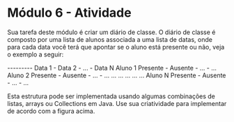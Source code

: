 # Módulo 6 - Atividade



Sua tarefa deste módulo é criar um diário de classe. O diário de classe é composto por uma lista de alunos associada a uma lista de datas, onde para cada data você terá que apontar se o aluno está presente ou não, veja o exemplo a seguir:

---------  Data 1    -   Data 2   - ... -  Data N
Aluno 1   Presente  -  Ausente   - ... -   ... 
Aluno 2   Presente  -  Ausente   - ... -   ...
   ...      ...          ...       ...     ...
Aluno N   Presente  -  Ausente   - ... -   ...

Esta estrutura pode ser implementada usando algumas combinações de listas, arrays ou Collections em Java. Use sua criatividade para implementar de acordo com a figura acima.
